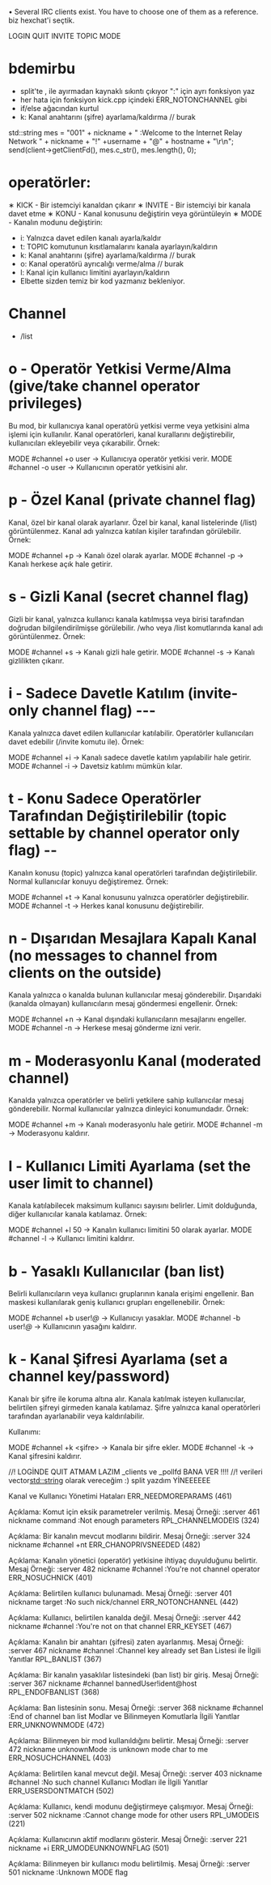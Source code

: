 • Several IRC clients exist. You have to choose one of them as a reference.  biz hexchat'i seçtik.


LOGIN
QUIT
INVITE
TOPIC
MODE


# bdemirbu
- split'te , ile ayırmadan kaynaklı sıkıntı çıkıyor ":" için ayrı fonksiyon yaz
- her hata için fonksiyon kick.cpp içindeki ERR_NOTONCHANNEL gibi
- if/else ağacından kurtul
- k: Kanal anahtarını (şifre) ayarlama/kaldırma // burak



std::string mes = "001" + nickname + " :Welcome to the Internet Relay Network " + nickname + "!" +username + "@" + hostname + "\r\n";
send(client->getClientFd(), mes.c_str(), mes.length(), 0);

# operatörler:
∗ KICK - Bir istemciyi kanaldan çıkarır
∗ INVITE - Bir istemciyi bir kanala davet etme
∗ KONU - Kanal konusunu değiştirin veya görüntüleyin
∗ MODE - Kanalın modunu değiştirin:
- i: Yalnızca davet edilen kanalı ayarla/kaldır
- t: TOPIC komutunun kısıtlamalarını kanala ayarlayın/kaldırın
- k: Kanal anahtarını (şifre) ayarlama/kaldırma // burak
- o: Kanal operatörü ayrıcalığı verme/alma // burak
- l: Kanal için kullanıcı limitini ayarlayın/kaldırın
- Elbette sizden temiz bir kod yazmanız bekleniyor.

# Channel
- /list

# o - Operatör Yetkisi Verme/Alma (give/take channel operator privileges)

Bu mod, bir kullanıcıya kanal operatörü yetkisi verme veya yetkisini alma işlemi için kullanılır.
Kanal operatörleri, kanal kurallarını değiştirebilir, kullanıcıları ekleyebilir veya çıkarabilir.
Örnek:

MODE #channel +o user → Kullanıcıya operatör yetkisi verir.
MODE #channel -o user → Kullanıcının operatör yetkisini alır.

# p - Özel Kanal (private channel flag)

Kanal, özel bir kanal olarak ayarlanır. Özel bir kanal, kanal listelerinde (/list) görüntülenmez.
Kanal adı yalnızca katılan kişiler tarafından görülebilir.
Örnek:

MODE #channel +p → Kanalı özel olarak ayarlar.
MODE #channel -p → Kanalı herkese açık hale getirir.


# s - Gizli Kanal (secret channel flag)

Gizli bir kanal, yalnızca kullanıcı kanala katılmışsa veya birisi tarafından doğrudan bilgilendirilmişse görülebilir.
/who veya /list komutlarında kanal adı görüntülenmez.
Örnek:

MODE #channel +s → Kanalı gizli hale getirir.
MODE #channel -s → Kanalı gizlilikten çıkarır.

# i - Sadece Davetle Katılım (invite-only channel flag) ---

Kanala yalnızca davet edilen kullanıcılar katılabilir.
Operatörler kullanıcıları davet edebilir (/invite komutu ile).
Örnek:

MODE #channel +i → Kanalı sadece davetle katılım yapılabilir hale getirir.
MODE #channel -i → Davetsiz katılımı mümkün kılar.

# t - Konu Sadece Operatörler Tarafından Değiştirilebilir (topic settable by channel operator only flag) --

Kanalın konusu (topic) yalnızca kanal operatörleri tarafından değiştirilebilir.
Normal kullanıcılar konuyu değiştiremez.
Örnek:

MODE #channel +t → Kanal konusunu yalnızca operatörler değiştirebilir.
MODE #channel -t → Herkes kanal konusunu değiştirebilir.

# n - Dışarıdan Mesajlara Kapalı Kanal (no messages to channel from clients on the outside)

Kanala yalnızca o kanalda bulunan kullanıcılar mesaj gönderebilir.
Dışarıdaki (kanalda olmayan) kullanıcıların mesaj göndermesi engellenir.
Örnek:

MODE #channel +n → Kanal dışındaki kullanıcıların mesajlarını engeller.
MODE #channel -n → Herkese mesaj gönderme izni verir.

# m - Moderasyonlu Kanal (moderated channel)

Kanalda yalnızca operatörler ve belirli yetkilere sahip kullanıcılar mesaj gönderebilir.
Normal kullanıcılar yalnızca dinleyici konumundadır.
Örnek:

MODE #channel +m → Kanalı moderasyonlu hale getirir.
MODE #channel -m → Moderasyonu kaldırır.

# l - Kullanıcı Limiti Ayarlama (set the user limit to channel)

Kanala katılabilecek maksimum kullanıcı sayısını belirler.
Limit dolduğunda, diğer kullanıcılar kanala katılamaz.
Örnek:

MODE #channel +l 50 → Kanalın kullanıcı limitini 50 olarak ayarlar.
MODE #channel -l → Kullanıcı limitini kaldırır.

# b - Yasaklı Kullanıcılar (ban list)

Belirli kullanıcıların veya kullanıcı gruplarının kanala erişimi engellenir.
Ban maskesi kullanılarak geniş kullanıcı grupları engellenebilir.
Örnek:

MODE #channel +b user!*@* → Kullanıcıyı yasaklar.
MODE #channel -b user!*@* → Kullanıcının yasağını kaldırır.

# k - Kanal Şifresi Ayarlama (set a channel key/password)

Kanalı bir şifre ile koruma altına alır.
Kanala katılmak isteyen kullanıcılar, belirtilen şifreyi girmeden kanala katılamaz.
Şifre yalnızca kanal operatörleri tarafından ayarlanabilir veya kaldırılabilir.

Kullanımı:

MODE #channel +k <şifre> → Kanala bir şifre ekler.
MODE #channel -k → Kanal şifresini kaldırır.





//! LOGİNDE QUIT ATMAM LAZIM _clients ve _pollfd BANA VER !!!!
//! verileri vector<std::string> olarak vereceğim :) split yazdım YİNEEEEEE


Kanal ve Kullanıcı Yönetimi Hataları
ERR_NEEDMOREPARAMS (461)

Açıklama: Komut için eksik parametreler verilmiş.
Mesaj Örneği: :server 461 nickname command :Not enough parameters
RPL_CHANNELMODEIS (324)

Açıklama: Bir kanalın mevcut modlarını bildirir.
Mesaj Örneği: :server 324 nickname #channel +nt
ERR_CHANOPRIVSNEEDED (482)

Açıklama: Kanalın yönetici (operatör) yetkisine ihtiyaç duyulduğunu belirtir.
Mesaj Örneği: :server 482 nickname #channel :You're not channel operator
ERR_NOSUCHNICK (401)

Açıklama: Belirtilen kullanıcı bulunamadı.
Mesaj Örneği: :server 401 nickname target :No such nick/channel
ERR_NOTONCHANNEL (442)

Açıklama: Kullanıcı, belirtilen kanalda değil.
Mesaj Örneği: :server 442 nickname #channel :You're not on that channel
ERR_KEYSET (467)

Açıklama: Kanalın bir anahtarı (şifresi) zaten ayarlanmış.
Mesaj Örneği: :server 467 nickname #channel :Channel key already set
Ban Listesi ile İlgili Yanıtlar
RPL_BANLIST (367)

Açıklama: Bir kanalın yasaklılar listesindeki (ban list) bir giriş.
Mesaj Örneği: :server 367 nickname #channel bannedUser!ident@host
RPL_ENDOFBANLIST (368)

Açıklama: Ban listesinin sonu.
Mesaj Örneği: :server 368 nickname #channel :End of channel ban list
Modlar ve Bilinmeyen Komutlarla İlgili Yanıtlar
ERR_UNKNOWNMODE (472)

Açıklama: Bilinmeyen bir mod kullanıldığını belirtir.
Mesaj Örneği: :server 472 nickname unknownMode :is unknown mode char to me
ERR_NOSUCHCHANNEL (403)

Açıklama: Belirtilen kanal mevcut değil.
Mesaj Örneği: :server 403 nickname #channel :No such channel
Kullanıcı Modları ile İlgili Yanıtlar
ERR_USERSDONTMATCH (502)

Açıklama: Kullanıcı, kendi modunu değiştirmeye çalışmıyor.
Mesaj Örneği: :server 502 nickname :Cannot change mode for other users
RPL_UMODEIS (221)

Açıklama: Kullanıcının aktif modlarını gösterir.
Mesaj Örneği: :server 221 nickname +i
ERR_UMODEUNKNOWNFLAG (501)

Açıklama: Bilinmeyen bir kullanıcı modu belirtilmiş.
Mesaj Örneği: :server 501 nickname :Unknown MODE flag
